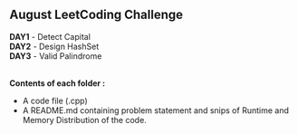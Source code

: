 <h2>August LeetCoding Challenge</h2>
<b>DAY1</b> - Detect Capital<br>
<b>DAY2</b> - Design HashSet<br>
<b>DAY3</b> - Valid Palindrome<br><br>

**Contents of each folder :** 
- A code file (.cpp)
- A README.md containing problem statement and snips of Runtime and Memory Distribution of the code.
